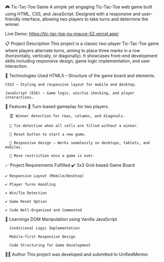 🎮 Tic-Tac-Toe Game
    A simple yet engaging Tic-Tac-Toe web game built using HTML, CSS, and JavaScript.
    Designed with a responsive and user-friendly interface, allowing two players to take turns and determine the winner.

Live Demo: 
    https://tic-tac-toe-nu-mauve-52.vercel.app/

📋 Project Description
    This project is a classic two-player Tic-Tac-Toe game where players alternate turns, aiming to place three marks in a row (horizontally, vertically, or diagonally).
    It showcases front-end development skills including responsive design, game logic implementation, and user interaction.

🚀 Technologies Used
    HTML5 – Structure of the game board and elements.
    
    CSS3 – Styling and responsive layout for mobile and desktop.
    
    JavaScript (ES6) – Game logic, win/tie checking, and player interactions.

🎯 Features
      🎯 Turn-based gameplay for two players.
      
      🏆 Winner detection for rows, columns, and diagonals.
      
      🤝 Tie detection when all cells are filled without a winner.
      
      🔄 Reset button to start a new game.
      
      📱 Responsive design – Works seamlessly on desktops, tablets, and mobiles.
      
      🚫 Move restriction once a game is over.

✅ Project Requirements Fulfilled
    ✔️ 3x3 Grid-based Game Board
    
    ✔️ Responsive Layout (Mobile/Desktop)
    
    ✔️ Player Turns Handling
    
    ✔️ Win/Tie Detection
    
    ✔️ Game Reset Option
    
    ✔️ Code Well-Organized and Commented

📖 Learnings
      DOM Manipulation using Vanilla JavaScript
      
      Conditional Logic Implementation
      
      Mobile-first Responsive Design
      
      Code Structuring for Game Development
🧑‍💻 Author
    This project was developed and submitted to UnifiedMentor.
